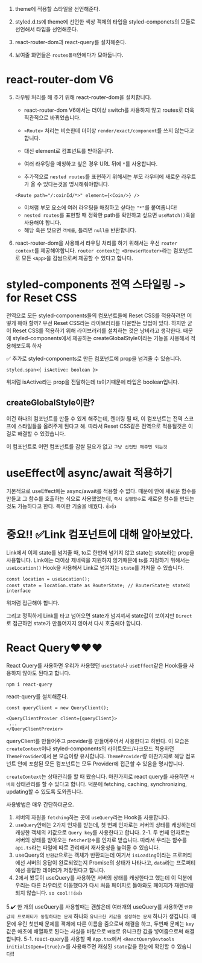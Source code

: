 1. theme에 적용할 스타일을 선언해준다.
2. styled.d.ts에 theme에 선언한 색상 객체의 타입을 styled-componets의 모듈로 선언해서 타입을 선언해준다.
3. react-router-dom과 react-query를 설치해준다.

4. 보여줄 화면들은 `routes폴더`안에다가 모아둡니다. 

# react-router-dom V6
5. 라우팅 처리를 해 주기 위해 react-router-dom을 설치합니다.
    - react-router-dom V6에서는 더이상 switch를 사용하지 않고 routes로 더욱 직관적으로 바뀌었습니다.
    - `<Route>` 처리는 비슷한데 더이상 `render/exact/component`를 쓰지 않는다고 합니다.
    - 대신 element로 컴포넌트를 받아옵니다. 
    - 여러 라우팅을 매칭하고 싶은 경우 URL 뒤에 `*`를 사용합니다.

    - 추가적으로 `nested routes`를 표현하기 위해서는 부모 라우터에 새로운 라우트가 올 수 있다는것을 명시해줘야합니다.
    ```
    <Route path="/:coinId/*>" element={<Coin/>} />
    ```
    - 이처럼 부모 요소에 여러 라우팅을 매칭하고 싶다는 `"*"`를 붙여줍니다!
    -   `nested routes`를 표현할 때 정확한 path를 확인하고 싶으면 `useMatch()`훅을 사용해야 합니다.
    - 해당 훅은 맞으면 `객체를`, 틀리면 `null을` 반환합니다. 

6. react-router-dom을 사용해서 라우팅 처리를 하기 위해서는 우선 `router context`를 제공해야합니다.
`router context`는 `<BrowserRouter>`라는 컴포넌트로 모든 `<App>`을 감쌈으로써 제공할 수 있다고 합니다.

# styled-components 전역 스타일링 -> for Reset CSS
전역으로 모든 styled-components들의 컴포넌트들에 Reset CSS를 적용하려면 어떻게 해야 할까?
우선 Reset CSS라는 라이브러리를 다운받는 방법이 있다. 하지만 굳이 Reset CSS를 적용하기 위해 라이브러리를 설치하는 것은 낭비라고 생각한다. 때문에 styled-components에서 제공하는 createGlobalStyle이라는 기능을 사용해서 적용해보도록 하자

✅ 추가로 styled-components로 만든 컴포넌트에 prop을 넘겨줄 수 있습니다. 
```
styled.span<{ isActive: boolean }>
```
위처럼 isActive라는 prop을 전달하는데 ts이기때문에 타입은 boolean입니다.

## createGlobalStyle이란?
이건 하나의 컴포넌트를 만들 수 있게 해주는데, 렌더링 될 때, 이 컴포넌트는 전역 스코프에 스타일들을 올려주게 된다고 해. 따라서 Reset CSS같은 전역으로 적용될것은 이걸로 해결할 수 있겠습니다.

이 컴포넌트로 어떤 컴포넌트를 감쌀 필요가 없고 `그냥 선언만 해주면 되는것`

# useEffect에 async/await 적용하기
기본적으로 useEffect에는 async/await를 적용할 수 없다. 때문에 안에 새로운 함수를 만들고 그 함수를 호출하는 식으로 사용했었는데,
`즉시 실행함수`로 새로운 함수를 만드는것도 가능하다고 한다. 특이한 기술을 배웠다. 👍👍

# 중요!! ✅Link 컴포넌트에 대해 알아보았다.
Link에서 이제 state를 넘겨줄 때, to로 한번에 넘기지 않고 state는 state라는 prop을 사용합니다.
Link에는 더이상 제네릭을 지원하지 않기때문에 ts를 지정하기 위해서는
`useLocation()` Hook을 사용해서 Link로 넘겨지는 `state`를 가져올 수 있습니다.
```
const location = useLocation();
const state = location.state as RouterState; // RouterState는 state의 interface
```
위처럼 접근해야 합니다.

그리고 정직하게 Link를 타고 넘어오면 state가 넘겨져서 state값이 보이지만 `Direct`로 접근하면 state가 만들어지지 않아서 다시 호출해야 합니다.

# React Query❤️❤️❤️
React Query를 사용하면 우리가 사용했던 `useState`나 `useEffect`같은 Hook들을 사용하지 않아도 된다고 합니다.
```
npm i react-query
```
react-query를 설치해준다.

```
const queryClient = new QueryClient();

<QueryClientProvier client={queryClient}>
 ...
</QueryClientProvier>
```
queryClient를 만들어주고 provider를 만들어주어서 사용한다고 하빈다.
이 모습은 `createContext`이나 styled-components의 라이트모드/다크모드 적용하던 `ThemeProvider`에서 본 모습이랑 유사합니다.
`ThemeProvider`랑 마찬가지로 해당 컴포넌트 안에 포함된 모든 컴포넌트는 모두 Provider에 접근할 수 있음을 명시합니다. 

`createContext`는 상태관리를 할 때 봤습니다. 마찬가지로 react query를 사용하면 `서버의` 상태관리를 할 수 있다고 합니다.
덕분에 fetching, caching, synchronizing, updating할 수 있도록 도와줍니다.

사용방법은 매우 간단하더군요.
1. 서버의 자원을 `fetching`하는 곳에 `useQuery`라는 Hook을 사용합니다.
2. `useQuery`안에는 2가지 인자를 받는데, 첫 번째 인자로는 서버의 상태를 캐싱하는데 캐싱한 객체의 키값으로 `Query key`를 사용한다고 합니다.
2-1. 두 번째 인자로는 서버의 상태를 받아오는 `fetcher함수`를 인자로 받습니다. 따라서 우리는 함수를 `api.ts`라는 파일에 따로 관리해서 재사용성을 높여줄 수 있습니다.
3. useQuery의 `반환값`으로는 객체가 반환되는데 여기서 `isLoading`이라는 프로퍼티에선 서버의 응답이 완료되었는지 Promise의 상태가 나타나고, `data`라는 프로퍼티에선 응답한 데이터가 저장된다고 합니다. 
4. 2에서 봤듯이 useQuery를 사용하면 서버의 상태를 캐싱한다고 했는데 이 덕분에 우리는 다른 라우터로 이동했다가 다시 처음 페이지로 돌아와도 페이지가 재렌더링 되지 않습니다. `so cool!!👍👍`

5.✔️ 한 개의 useQuery를 사용할때는 괜찮은데 여러개의 useQuery를 사용하면 `반환값의 프로퍼티가 동일하다는 문제` 하나와 `유니크한 키값을 설정하는 문제` 하나가 생깁니다. 때문에 우린 첫번째 문제를 객체에 다른 이름을 줌으로써 해결을 하고, 두번째 문제는 `key`값은 애초에 배열화로 된다는 사실을 바탕으로 `배열`로 유니크한 값을 넣어줌으로써 해결합니다.
5-1. react-query를 사용할 때 `App.tsx`에서 `<ReactQueryDevtools initialIsOpen={true}/>`를 사용해주면 캐싱된 `state`값을 한눈에 확인할 수 있습니다!!